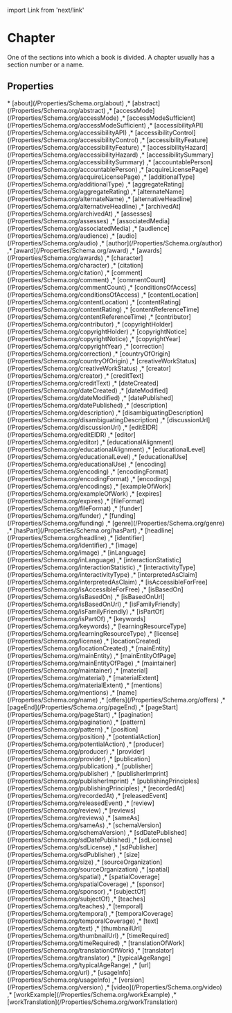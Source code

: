import Link from 'next/link'

# Chapter

One of the sections into which a book is divided. A chapter usually has a section number or a name.

## Properties

<Grid>
* [about](/Properties/Schema.org/about)
,* [abstract](/Properties/Schema.org/abstract)
,* [accessMode](/Properties/Schema.org/accessMode)
,* [accessModeSufficient](/Properties/Schema.org/accessModeSufficient)
,* [accessibilityAPI](/Properties/Schema.org/accessibilityAPI)
,* [accessibilityControl](/Properties/Schema.org/accessibilityControl)
,* [accessibilityFeature](/Properties/Schema.org/accessibilityFeature)
,* [accessibilityHazard](/Properties/Schema.org/accessibilityHazard)
,* [accessibilitySummary](/Properties/Schema.org/accessibilitySummary)
,* [accountablePerson](/Properties/Schema.org/accountablePerson)
,* [acquireLicensePage](/Properties/Schema.org/acquireLicensePage)
,* [additionalType](/Properties/Schema.org/additionalType)
,* [aggregateRating](/Properties/Schema.org/aggregateRating)
,* [alternateName](/Properties/Schema.org/alternateName)
,* [alternativeHeadline](/Properties/Schema.org/alternativeHeadline)
,* [archivedAt](/Properties/Schema.org/archivedAt)
,* [assesses](/Properties/Schema.org/assesses)
,* [associatedMedia](/Properties/Schema.org/associatedMedia)
,* [audience](/Properties/Schema.org/audience)
,* [audio](/Properties/Schema.org/audio)
,* [author](/Properties/Schema.org/author)
,* [award](/Properties/Schema.org/award)
,* [awards](/Properties/Schema.org/awards)
,* [character](/Properties/Schema.org/character)
,* [citation](/Properties/Schema.org/citation)
,* [comment](/Properties/Schema.org/comment)
,* [commentCount](/Properties/Schema.org/commentCount)
,* [conditionsOfAccess](/Properties/Schema.org/conditionsOfAccess)
,* [contentLocation](/Properties/Schema.org/contentLocation)
,* [contentRating](/Properties/Schema.org/contentRating)
,* [contentReferenceTime](/Properties/Schema.org/contentReferenceTime)
,* [contributor](/Properties/Schema.org/contributor)
,* [copyrightHolder](/Properties/Schema.org/copyrightHolder)
,* [copyrightNotice](/Properties/Schema.org/copyrightNotice)
,* [copyrightYear](/Properties/Schema.org/copyrightYear)
,* [correction](/Properties/Schema.org/correction)
,* [countryOfOrigin](/Properties/Schema.org/countryOfOrigin)
,* [creativeWorkStatus](/Properties/Schema.org/creativeWorkStatus)
,* [creator](/Properties/Schema.org/creator)
,* [creditText](/Properties/Schema.org/creditText)
,* [dateCreated](/Properties/Schema.org/dateCreated)
,* [dateModified](/Properties/Schema.org/dateModified)
,* [datePublished](/Properties/Schema.org/datePublished)
,* [description](/Properties/Schema.org/description)
,* [disambiguatingDescription](/Properties/Schema.org/disambiguatingDescription)
,* [discussionUrl](/Properties/Schema.org/discussionUrl)
,* [editEIDR](/Properties/Schema.org/editEIDR)
,* [editor](/Properties/Schema.org/editor)
,* [educationalAlignment](/Properties/Schema.org/educationalAlignment)
,* [educationalLevel](/Properties/Schema.org/educationalLevel)
,* [educationalUse](/Properties/Schema.org/educationalUse)
,* [encoding](/Properties/Schema.org/encoding)
,* [encodingFormat](/Properties/Schema.org/encodingFormat)
,* [encodings](/Properties/Schema.org/encodings)
,* [exampleOfWork](/Properties/Schema.org/exampleOfWork)
,* [expires](/Properties/Schema.org/expires)
,* [fileFormat](/Properties/Schema.org/fileFormat)
,* [funder](/Properties/Schema.org/funder)
,* [funding](/Properties/Schema.org/funding)
,* [genre](/Properties/Schema.org/genre)
,* [hasPart](/Properties/Schema.org/hasPart)
,* [headline](/Properties/Schema.org/headline)
,* [identifier](/Properties/Schema.org/identifier)
,* [image](/Properties/Schema.org/image)
,* [inLanguage](/Properties/Schema.org/inLanguage)
,* [interactionStatistic](/Properties/Schema.org/interactionStatistic)
,* [interactivityType](/Properties/Schema.org/interactivityType)
,* [interpretedAsClaim](/Properties/Schema.org/interpretedAsClaim)
,* [isAccessibleForFree](/Properties/Schema.org/isAccessibleForFree)
,* [isBasedOn](/Properties/Schema.org/isBasedOn)
,* [isBasedOnUrl](/Properties/Schema.org/isBasedOnUrl)
,* [isFamilyFriendly](/Properties/Schema.org/isFamilyFriendly)
,* [isPartOf](/Properties/Schema.org/isPartOf)
,* [keywords](/Properties/Schema.org/keywords)
,* [learningResourceType](/Properties/Schema.org/learningResourceType)
,* [license](/Properties/Schema.org/license)
,* [locationCreated](/Properties/Schema.org/locationCreated)
,* [mainEntity](/Properties/Schema.org/mainEntity)
,* [mainEntityOfPage](/Properties/Schema.org/mainEntityOfPage)
,* [maintainer](/Properties/Schema.org/maintainer)
,* [material](/Properties/Schema.org/material)
,* [materialExtent](/Properties/Schema.org/materialExtent)
,* [mentions](/Properties/Schema.org/mentions)
,* [name](/Properties/Schema.org/name)
,* [offers](/Properties/Schema.org/offers)
,* [pageEnd](/Properties/Schema.org/pageEnd)
,* [pageStart](/Properties/Schema.org/pageStart)
,* [pagination](/Properties/Schema.org/pagination)
,* [pattern](/Properties/Schema.org/pattern)
,* [position](/Properties/Schema.org/position)
,* [potentialAction](/Properties/Schema.org/potentialAction)
,* [producer](/Properties/Schema.org/producer)
,* [provider](/Properties/Schema.org/provider)
,* [publication](/Properties/Schema.org/publication)
,* [publisher](/Properties/Schema.org/publisher)
,* [publisherImprint](/Properties/Schema.org/publisherImprint)
,* [publishingPrinciples](/Properties/Schema.org/publishingPrinciples)
,* [recordedAt](/Properties/Schema.org/recordedAt)
,* [releasedEvent](/Properties/Schema.org/releasedEvent)
,* [review](/Properties/Schema.org/review)
,* [reviews](/Properties/Schema.org/reviews)
,* [sameAs](/Properties/Schema.org/sameAs)
,* [schemaVersion](/Properties/Schema.org/schemaVersion)
,* [sdDatePublished](/Properties/Schema.org/sdDatePublished)
,* [sdLicense](/Properties/Schema.org/sdLicense)
,* [sdPublisher](/Properties/Schema.org/sdPublisher)
,* [size](/Properties/Schema.org/size)
,* [sourceOrganization](/Properties/Schema.org/sourceOrganization)
,* [spatial](/Properties/Schema.org/spatial)
,* [spatialCoverage](/Properties/Schema.org/spatialCoverage)
,* [sponsor](/Properties/Schema.org/sponsor)
,* [subjectOf](/Properties/Schema.org/subjectOf)
,* [teaches](/Properties/Schema.org/teaches)
,* [temporal](/Properties/Schema.org/temporal)
,* [temporalCoverage](/Properties/Schema.org/temporalCoverage)
,* [text](/Properties/Schema.org/text)
,* [thumbnailUrl](/Properties/Schema.org/thumbnailUrl)
,* [timeRequired](/Properties/Schema.org/timeRequired)
,* [translationOfWork](/Properties/Schema.org/translationOfWork)
,* [translator](/Properties/Schema.org/translator)
,* [typicalAgeRange](/Properties/Schema.org/typicalAgeRange)
,* [url](/Properties/Schema.org/url)
,* [usageInfo](/Properties/Schema.org/usageInfo)
,* [version](/Properties/Schema.org/version)
,* [video](/Properties/Schema.org/video)
,* [workExample](/Properties/Schema.org/workExample)
,* [workTranslation](/Properties/Schema.org/workTranslation)

</Grid>

